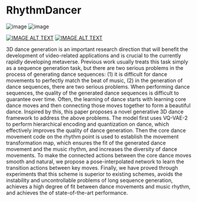 # RhythmDancer
![image](https://github.com/Ryan00618/RhythmDancer/blob/main/gif/show_git.gif) ![image](https://github.com/Ryan00618/RhythmDancer/blob/main/gif/demo0.gif)

[![IMAGE ALT TEXT](http://img.youtube.com/vi/Ner3--GgmNs/0.jpg)](http://www.youtube.com/watch?v=Ner3--GgmNs ) [![IMAGE ALT TEXT](http://img.youtube.com/vi/M0MS8tqvxt0/0.jpg)](http://www.youtube.com/watch?v=M0MS8tqvxt0 )

3D dance generation is an important research direction that will benefit the development of video-related applications and is crucial to the currently rapidly developing metaverse. Previous work usually treats this task simply as a sequence generation task, but there are two serious problems in the process of generating dance sequences: (1) it is difficult for dance movements to perfectly match the beat of music, (2) in the generation of dance sequences, there are two serious problems. When performing dance sequences, the quality of the generated dance sequences is difficult to guarantee over time. Often, the learning of dance starts with learning core dance moves and then connecting those moves together to form a beautiful dance. Inspired by this, this paper proposes a novel generative 3D dance framework to address the above problems. The model first uses VQ-VAE-2 to perform hierarchical encoding and quantization on dance, which effectively improves the quality of dance generation. Then the core dance movement code on the rhythm point is used to establish the movement transformation map, which ensures the fit of the generated dance movement and the music rhythm, and increases the diversity of dance movements. To make the connected actions between the core dance moves smooth and natural, we propose a pose-interpolated network to learn the transition actions between key moves. Finally, we have proved through experiments that this scheme is superior to existing schemes, avoids the instability and uncontrollable problems of long sequence generation, achieves a high degree of fit between dance movements and music rhythm, and achieves the of state-of-the-art performance.
